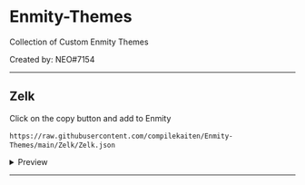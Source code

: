 # Enmity-Themes
Collection of Custom Enmity Themes

Created by: NEO#7154

- - - -

## Zelk
Click on the copy button and add to Enmity
```
https://raw.githubusercontent.com/compilekaiten/Enmity-Themes/main/Zelk/Zelk.json
```
<details>
<summary>Preview</summary>

![Zelk](.assets/images/Image.png?raw=true "Zelk preview")

</details>

- - - -